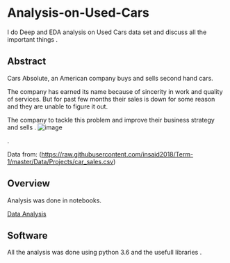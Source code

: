 # Analysis-on-Used-Cars
I do Deep and EDA analysis on  Used Cars data set and discuss all the important things . 
## Abstract
 
Cars Absolute, an American company buys and sells second hand cars.


The company has earned its name because of sincerity in work and quality of services. But for past few months their sales is down for some reason and they are unable to figure it out.



The company to tackle this problem and improve their business strategy and sells .
![image](https://user-images.githubusercontent.com/114226899/214508474-5ac2a13d-645d-4aa1-86c2-e619427690ac.png)

.

Data from: (https://raw.githubusercontent.com/insaid2018/Term-1/master/Data/Projects/car_sales.csv)


## Overview

Analysis was done in notebooks.

 [Data Analysis](https://github.com/Notorious0/Analysis-on-Used-Cars/blob/main/Analysis%20on%20Used%20Cars.ipynb)


## Software

All the analysis was done using python 3.6 and the usefull libraries .

